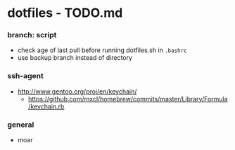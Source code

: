 # dotfiles - TODO.md

### branch: script
* check age of last pull before running dotfiles.sh in `.bashrc`
* use backup branch instead of directory

### ssh-agent
* http://www.gentoo.org/proj/en/keychain/
  * https://github.com/mxcl/homebrew/commits/master/Library/Formula/keychain.rb

### general
* moar

